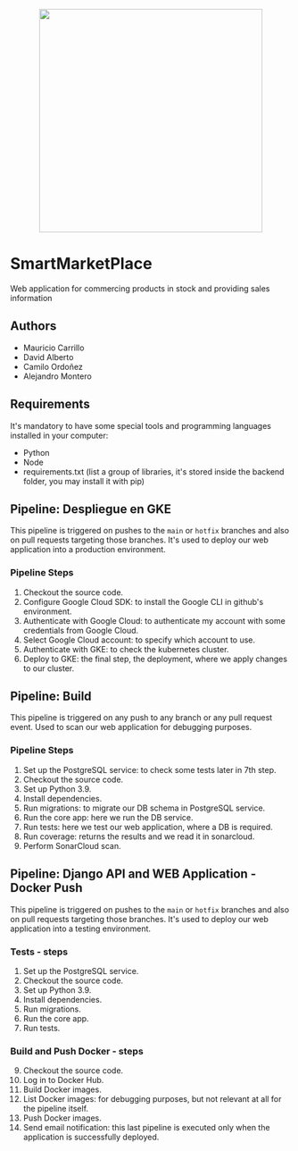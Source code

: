<p align='center'>
  <img width='400' heigth='450' src='https://user-images.githubusercontent.com/62605744/171186764-43f7aae0-81a9-4b6e-b4ce-af963564eafb.png'>
</p>

# SmartMarketPlace
Web application for commercing products in stock and providing sales information

## Authors
- Mauricio Carrillo
- David Alberto
- Camilo Ordoñez
- Alejandro Montero

## Requirements
It's mandatory to have some special tools and programming languages installed in your computer:
- Python
- Node
- requirements.txt (list a group of libraries, it's stored inside the backend folder, you may install it with pip)

## Pipeline: Despliegue en GKE
This pipeline is triggered on pushes to the `main` or `hotfix` branches and 
also on pull requests targeting those branches. It's used to deploy our web application into a production environment.

### Pipeline Steps

1. Checkout the source code.
2. Configure Google Cloud SDK: to install the Google CLI in github's environment.
3. Authenticate with Google Cloud: to authenticate my account with some credentials from Google Cloud.
4. Select Google Cloud account: to specify which account to use.
5. Authenticate with GKE: to check the kubernetes cluster.
6. Deploy to GKE: the final step, the deployment, where we apply changes to our cluster.

## Pipeline: Build

This pipeline is triggered on any push to any branch or any pull request event. Used to scan our
web application for debugging purposes.

### Pipeline Steps

1. Set up the PostgreSQL service: to check some tests later in 7th step.
2. Checkout the source code.
3. Set up Python 3.9.
4. Install dependencies.
5. Run migrations: to migrate our DB schema in PostgreSQL service.
6. Run the core app: here we run the DB service.
7. Run tests: here we test our web application, where a DB is required.
8. Run coverage: returns the results and we read it in sonarcloud.
9. Perform SonarCloud scan.

## Pipeline: Django API and WEB Application - Docker Push

This pipeline is triggered on pushes to the `main` or `hotfix` branches and also on pull requests targeting those branches.
It's used to deploy our web application into a testing environment.

### Tests - steps

1. Set up the PostgreSQL service.
2. Checkout the source code.
3. Set up Python 3.9.
4. Install dependencies.
5. Run migrations.
6. Run the core app.
7. Run tests.

### Build and Push Docker - steps

9. Checkout the source code.
10. Log in to Docker Hub.
11. Build Docker images.
12. List Docker images: for debugging purposes, but not relevant at all for the pipeline itself.
13. Push Docker images.
14. Send email notification: this last pipeline is executed only when the application is successfully deployed.

